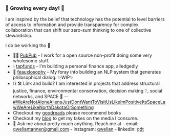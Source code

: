 ### :seedling: Growing every day! :seedling:

I am inspired by the belief that technology has the potential to level barriers of access to information and provide transparency for complex collaboration that can shift our zero-sum thinknig to one of collective stewardship.

I do be working tho :eyes:

- 🙆🏿 [PubPub](https://www.pubpub.org/) - I work for a open source non-profit doing some very wholesome stuff.
- :droplet: [tapfunds](https://github.com/tapfunds) - I'm building a personal finance app, alledgedly
- 🧠 [feauxlosophy](https://github.com/qweliant/feauxlosphy) - My foray into building an NLP system that generates philosophical dialog. ✨WIP✨
- ⛓ 🛠 Link and build? I am interested in projects that address structural justice, finance, environmental conservation, decision making :grey_question:, social networks, and SPACE :milky_way: 
-- [#WeAreNotAloneAliensJustDontWantToVisitUsLikeImPositiveItsSpaceLawWeAreLikeNorthDakotaOrSomething]()
-  Checkout my [goodreads](https://www.goodreads.com/review/list/96621682-qwelian-tanner?shelf=currently-reading) please recommend books 
-  Checkout my [blog](https://www.qwelian.com) to get my takes on the media I consume. 
- 💬 Ask me about pretty much anything. Reach me at - email: <qweliantanner@gmail.com> - instagram: [qwelian](https://www.instagram.com/qwelian/) - linkedin: [qdt](https://www.linkedin.com/in/qdt/)

